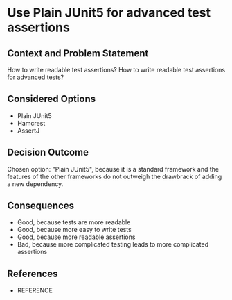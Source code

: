 
# Use Plain JUnit5 for advanced test assertions

## Context and Problem Statement

How to write readable test assertions?
How to write readable test assertions for advanced tests?

## Considered Options

* Plain JUnit5
* Hamcrest
* AssertJ

## Decision Outcome

Chosen option: "Plain JUnit5", because it is a standard framework and the features of the other frameworks do not outweigh the drawbrack of adding a new dependency.

## Consequences

* Good, because tests are more readable
* Good, because more easy to write tests
* Good, because more readable assertions
* Bad, because more complicated testing leads to more complicated assertions

## References
- REFERENCE

<!--stackedit_data:
eyJoaXN0b3J5IjpbLTE4NzU5NDQ1MTUsMzE2MDczNDJdfQ==
-->